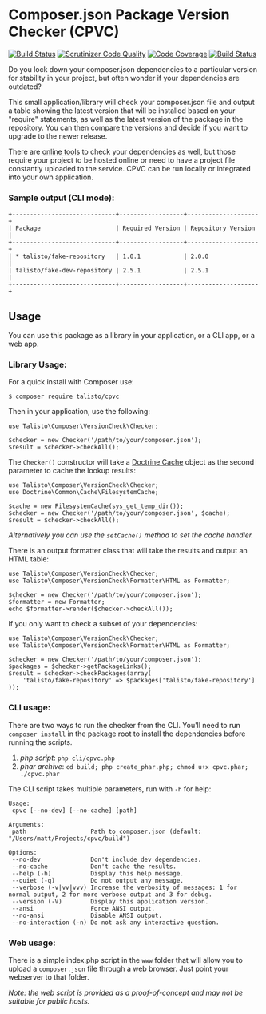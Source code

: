 Composer.json Package Version Checker (CPVC)
============================================

[![Build Status](https://travis-ci.org/talisto/cpvc.svg?branch=master)](https://travis-ci.org/talisto/cpvc)
[![Scrutinizer Code Quality](https://scrutinizer-ci.com/g/talisto/cpvc/badges/quality-score.png?b=master)](https://scrutinizer-ci.com/g/talisto/cpvc/?branch=master)
[![Code Coverage](https://scrutinizer-ci.com/g/talisto/cpvc/badges/coverage.png?b=master)](https://scrutinizer-ci.com/g/talisto/cpvc/?branch=master)
[![Build Status](https://scrutinizer-ci.com/g/talisto/cpvc/badges/build.png?b=master)](https://scrutinizer-ci.com/g/talisto/cpvc/build-status/master)

Do you lock down your composer.json dependencies to a particular version for stability in your project,
but often wonder if your dependencies are outdated?  

This small application/library will check your composer.json file and output a table showing the latest version
that will be installed based on your "require" statements, as well as the latest version of the package in the
repository.  You can then compare the versions and decide if you want to upgrade to the newer release.

There are [online tools](https://www.versioneye.com) to check your dependencies as well, but those require
your project to be hosted online or need to have a project file constantly uploaded to the service.
CPVC can be run locally or integrated into your own application.  

### Sample output (CLI mode):

    +-----------------------------+------------------+--------------------+
    | Package                     | Required Version | Repository Version |
    +-----------------------------+------------------+--------------------+
    | * talisto/fake-repository   | 1.0.1            | 2.0.0              |
    | talisto/fake-dev-repository | 2.5.1            | 2.5.1              |
    +-----------------------------+------------------+--------------------+

Usage
-----

You can use this package as a library in your application, or a CLI app, or a web app.

### Library Usage:

For a quick install with Composer use:

    $ composer require talisto/cpvc
    
Then in your application, use the following:

    use Talisto\Composer\VersionCheck\Checker;
    
    $checker = new Checker('/path/to/your/composer.json');
    $result = $checker->checkAll();

The `Checker()` constructor will take a [Doctrine Cache](https://github.com/doctrine/cache) object as the second
parameter to cache the lookup results:

    use Talisto\Composer\VersionCheck\Checker;
    use Doctrine\Common\Cache\FilesystemCache;
    
    $cache = new FilesystemCache(sys_get_temp_dir());
    $checker = new Checker('/path/to/your/composer.json', $cache);
    $result = $checker->checkAll();

*Alternatively you can use the `setCache()` method to set the cache handler.*

There is an output formatter class that will take the results and output an HTML table:

    use Talisto\Composer\VersionCheck\Checker;
    use Talisto\Composer\VersionCheck\Formatter\HTML as Formatter;
    
    $checker = new Checker('/path/to/your/composer.json');
    $formatter = new Formatter;
    echo $formatter->render($checker->checkAll());

If you only want to check a subset of your dependencies:

    use Talisto\Composer\VersionCheck\Checker;
    use Talisto\Composer\VersionCheck\Formatter\HTML as Formatter;
    
    $checker = new Checker('/path/to/your/composer.json');
    $packages = $checker->getPackageLinks();
    $result = $checker->checkPackages(array(
        'talisto/fake-repository' => $packages['talisto/fake-repository']
    ));

### CLI usage:

There are two ways to run the checker from the CLI.  You'll need to run `composer install` in the package root
to install the dependencies before running the scripts.

1.  *php script*:
    `php cli/cpvc.php`
2.  *phar archive*:
    `cd build; php create_phar.php; chmod u+x cpvc.phar; ./cpvc.phar`

The CLI script takes multiple parameters, run with `-h` for help:

    Usage:
     cpvc [--no-dev] [--no-cache] [path]
    
    Arguments:
     path                  Path to composer.json (default: "/Users/matt/Projects/cpvc/build")
    
    Options:
     --no-dev              Don't include dev dependencies.
     --no-cache            Don't cache the results.
     --help (-h)           Display this help message.
     --quiet (-q)          Do not output any message.
     --verbose (-v|vv|vvv) Increase the verbosity of messages: 1 for normal output, 2 for more verbose output and 3 for debug.
     --version (-V)        Display this application version.
     --ansi                Force ANSI output.
     --no-ansi             Disable ANSI output.
     --no-interaction (-n) Do not ask any interactive question.

### Web usage:

There is a simple index.php script in the `www` folder that will allow you to upload a `composer.json` file through
a web browser.  Just point your webserver to that folder.

*Note: the web script is provided as a proof-of-concept and may not be suitable for public hosts.*